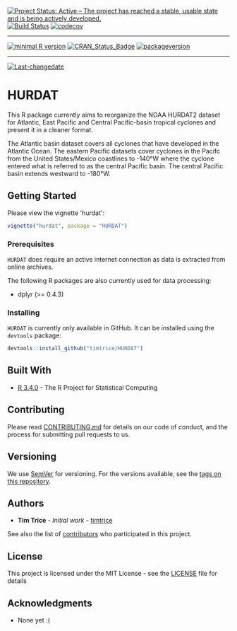 
[![Project Status: Active – The project has reached a stable, usable state and is being actively developed.](http://www.repostatus.org/badges/latest/active.svg)](http://www.repostatus.org/#active) [![Build Status](https://travis-ci.org/timtrice/HURDAT.svg?branch=develop)](https://travis-ci.org/timtrice/HURDAT) [![codecov](https://codecov.io/gh/timtrice/HURDAT/branch/develop/graph/badge.svg)](https://codecov.io/gh/timtrice/HURDAT)

------------------------------------------------------------------------

[![minimal R version](https://img.shields.io/badge/R%3E%3D-3.4.0-6666ff.svg)](https://cran.r-project.org/) [![CRAN\_Status\_Badge](http://www.r-pkg.org/badges/version/HURDAT)](https://cran.r-project.org/package=HURDAT) [![packageversion](https://img.shields.io/badge/Package%20version-0.1.0-orange.svg?style=flat-square)](commits/develop)

------------------------------------------------------------------------

[![Last-changedate](https://img.shields.io/badge/last%20change-2017--05--14-yellowgreen.svg)](/commits/develop)

HURDAT
======

This R package currently aims to reorganize the NOAA HURDAT2 dataset for Atlantic, East Pacific and Central Pacific-basin tropical cyclones and present it in a cleaner format.

The Atlantic basin dataset covers all cyclones that have developed in the Atlantic Ocean. The eastern Pacific datasets cover cyclones in the Pacifc from the United States/Mexico coastlines to -140°W where the cyclone entered what is referred to as the central Pacific basin. The central Pacific basin extends westward to -180°W.

Getting Started
---------------

Please view the vignette 'hurdat':

``` r
vignette("hurdat", package = "HURDAT")
```

### Prerequisites

`HURDAT` does require an active internet connection as data is extracted from online archives.

The following R packages are also currently used for data processing:

-   dplyr (&gt;= 0.4.3)

### Installing

`HURDAT` is currently only available in GitHub. It can be installed using the `devtools` package:

``` r
devtools::install_github("timtrice/HURDAT")
```

Built With
----------

-   [R 3.4.0](https://www.r-project.org/) - The R Project for Statistical Computing

Contributing
------------

Please read [CONTRIBUTING.md](https://gist.github.com/timtrice/f2a4c2a020c87669178dad27e73bfce1) for details on our code of conduct, and the process for submitting pull requests to us.

Versioning
----------

We use [SemVer](http://semver.org/) for versioning. For the versions available, see the [tags on this repository](https://github.com/timtrice/HURDAT/tags).

Authors
-------

-   **Tim Trice** - *Initial work* - [timtrice](https://github.com/timtrice)

See also the list of [contributors](https://github.com/timtrice/HURDAT/contributors) who participated in this project.

License
-------

This project is licensed under the MIT License - see the [LICENSE](LICENSE) file for details

Acknowledgments
---------------

-   None yet :(
